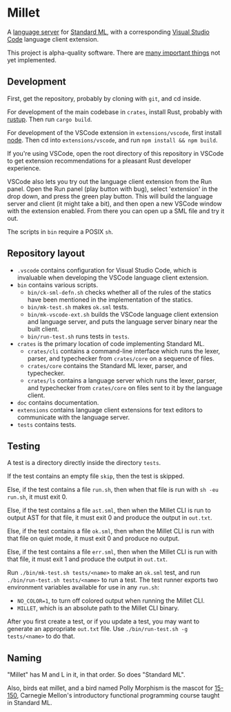 # Millet

A [language server][lang-server] for [Standard ML][sml-def], with a
corresponding [Visual Studio Code][vscode] language client extension.

This project is alpha-quality software. There are
[many important things](todo.md) not yet implemented.

## Development

First, get the repository, probably by cloning with `git`, and cd inside.

For development of the main codebase in `crates`, install Rust, probably with
[rustup][]. Then run `cargo build`.

For development of the VSCode extension in `extensions/vscode`, first install
[node][]. Then cd into `extensions/vscode`, and run `npm install && npm build`.

If you're using VSCode, open the root directory of this repository in VSCode to
get extension recommendations for a pleasant Rust developer experience.

VSCode also lets you try out the language client extension from the Run panel.
Open the Run panel (play button with bug), select 'extension' in the drop down,
and press the green play button. This will build the language server and client
(it might take a bit), and then open a new VSCode window with the extension
enabled. From there you can open up a SML file and try it out.

The scripts in `bin` require a POSIX `sh`.

## Repository layout

- `.vscode` contains configuration for Visual Studio Code, which is invaluable
  when developing the VSCode language client extension.
- `bin` contains various scripts.
  - `bin/ck-sml-defn.sh` checks whether all of the rules of the statics have
    been mentioned in the implementation of the statics.
  - `bin/mk-test.sh` makes `ok.sml` tests.
  - `bin/mk-vscode-ext.sh` builds the VSCode language client extension and
    language server, and puts the language server binary near the built client.
  - `bin/run-test.sh` runs tests in `tests`.
- `crates` is the primary location of code implementing Standard ML.
  - `crates/cli` contains a command-line interface which runs the lexer, parser,
    and typechecker from `crates/core` on a sequence of files.
  - `crates/core` contains the Standard ML lexer, parser, and typechecker.
  - `crates/ls` contains a language server which runs the lexer, parser, and
    typechecker from `crates/core` on files sent to it by the language client.
- `doc` contains documentation.
- `extensions` contains language client extensions for text editors to
  communicate with the language server.
- `tests` contains tests.

## Testing

A test is a directory directly inside the directory `tests`.

If the test contains an empty file `skip`, then the test is skipped.

Else, if the test contains a file `run.sh`, then when that file is run with
`sh -eu run.sh`, it must exit 0.

Else, if the test contains a file `ast.sml`, then when the Millet CLI is run to
output AST for that file, it must exit 0 and produce the output in `out.txt`.

Else, if the test contains a file `ok.sml`, then when the Millet CLI is run with
that file on quiet mode, it must exit 0 and produce no output.

Else, if the test contains a file `err.sml`, then when the Millet CLI is run
with that file, it must exit 1 and produce the output in `out.txt`.

Run `./bin/mk-test.sh tests/<name>` to make an `ok.sml` test, and run
`./bin/run-test.sh tests/<name>` to run a test. The test runner exports two
environment variables available for use in any `run.sh`:

- `NO_COLOR=1`, to turn off colored output when running the Millet CLI.
- `MILLET`, which is an absolute path to the Millet CLI binary.

After you first create a test, or if you update a test, you may want to generate
an appropriate `out.txt` file. Use `./bin/run-test.sh -g tests/<name>` to do
that.

## Naming

"Millet" has M and L in it, in that order. So does "Standard ML".

Also, birds eat millet, and a bird named Polly Morphism is the mascot for
[15-150][cmu150], Carnegie Mellon's introductory functional programming course
taught in Standard ML.

[cmu150]: http://www.cs.cmu.edu/~15150/
[lang-server]: https://microsoft.github.io/language-server-protocol/
[node]: https://nodejs.org/en/
[rustup]: https://rustup.rs
[sml-def]: https://smlfamily.github.io/sml97-defn.pdf
[vscode]: https://code.visualstudio.com
